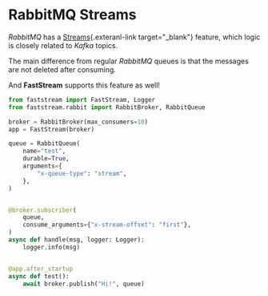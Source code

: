 # RabbitMQ Streams

*RabbitMQ* has a [Streams](https://www.rabbitmq.com/streams.html){.exteranl-link target="_blank"} feature, which logic is closely related to *Kafka* topics.

The main difference from regular *RabbitMQ* queues is that the messages are not deleted after consuming.

And **FastStream** supports this feature as well!

```python linenums="1" hl_lines="4 10-12 17"
from faststream import FastStream, Logger
from faststream.rabbit import RabbitBroker, RabbitQueue

broker = RabbitBroker(max_consumers=10)
app = FastStream(broker)

queue = RabbitQueue(
    name="test",
    durable=True,
    arguments={
        "x-queue-type": "stream",
    },
)


@broker.subscriber(
    queue,
    consume_arguments={"x-stream-offset": "first"},
)
async def handle(msg, logger: Logger):
    logger.info(msg)


@app.after_startup
async def test():
    await broker.publish("Hi!", queue)
```
